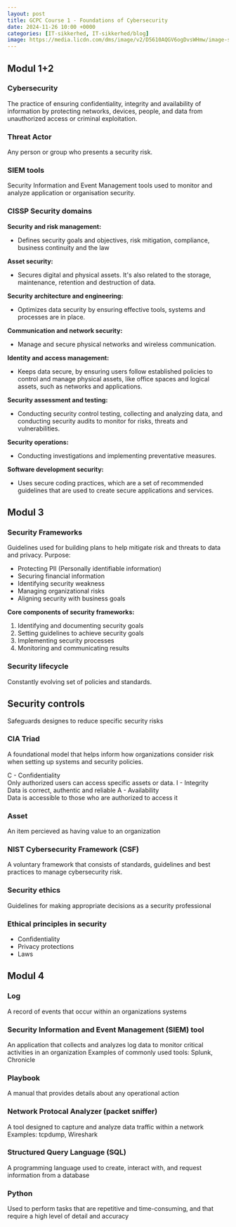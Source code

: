 ```yaml
---
layout: post
title: GCPC Course 1 - Foundations of Cybersecurity
date: 2024-11-26 10:00 +0000
categories: [IT-sikkerhed, IT-sikkerhed/blog]
image: https://media.licdn.com/dms/image/v2/D5610AQGV6ogDvsWHmw/image-shrink_1280/image-shrink_1280/0/1696018945798?e=2147483647&v=beta&t=XPa5lWELqm72qw-BwtrNHWTCoGmsUIgOlJoAVFbLuQY
---
```


## Modul 1+2

### Cybersecurity
The practice of ensuring confidentiality, integrity and availability of information by protecting networks, devices, people, and data from unauthorized access or criminal exploitation.

### Threat Actor
Any person or group who presents a security risk.

### SIEM tools
Security Information and Event Management tools used to monitor and analyze application or organisation security.

### CISSP Security domains

**Security and risk management:**
- Defines security goals and objectives, risk mitigation, compliance, business continuity and the law 
  
**Asset security:**
- Secures digital and physical assets. It's also related to the storage, maintenance, retention and destruction of data.

**Security architecture and engineering:**
- Optimizes data security by ensuring effective tools, systems and processes are in place.

**Communication and network security:**
- Manage and secure physical networks and wireless communication.
  
**Identity and access management:**
- Keeps data secure, by ensuring users follow established policies to control and manage physical assets, like office spaces and logical assets, such as networks and applications.

**Security assessment and testing:**
- Conducting security control testing, collecting and analyzing data, and conducting security audits to monitor for risks, threats and vulnerabilities.

**Security operations:**
- Conducting investigations and implementing preventative measures.

**Software development security:**
- Uses secure coding practices, which are a set of recommended guidelines that are used to create secure applications and services.

## Modul 3

### Security Frameworks
Guidelines used for building plans to help mitigate risk and threats to data and privacy.
Purpose:
- Protecting PII (Personally identifiable information)
- Securing financial information
- Identifying security weakness
- Managing organizational risks
- Aligning security with business goals

**Core components of security frameworks:**
1. Identifying and documenting security goals
2. Setting guidelines to achieve security goals
3. Implementing security processes
4. Monitoring and communicating results

### Security lifecycle
Constantly evolving set of policies and standards.
## Security controls
Safeguards designes to reduce specific security risks

### CIA Triad
A foundational model that helps inform how organizations consider risk when setting up systems and security policies.

C - Confidentiality  
	Only authorized users can access specific assets or data.
I - Integrity  
	Data is correct, authentic and reliable
A - Availability  
	Data is accessible to those who are authorized to access it

### Asset
An item percieved as having value to an organization

### NIST Cybersecurity Framework (CSF)
A voluntary framework that consists of standards, guidelines and best practices to manage cybersecurity risk.

### Security ethics
Guidelines for making appropriate decisions as a security professional

### Ethical principles in security
- Confidentiality
- Privacy protections
- Laws

## Modul 4

### Log
A record of events that occur within an organizations systems

### Security Information and Event Management (SIEM) tool
An application that collects and analyzes log data to monitor critical activities in an organization
Examples of commonly used tools: Splunk, Chronicle

### Playbook
A manual that provides details about any operational action

### Network Protocal Analyzer (packet sniffer)
A tool designed to capture and analyze data traffic within a network
Examples: tcpdump, Wireshark

### Structured Query Language (SQL)
A programming language used to create, interact with, and request information from a database

### Python
Used to perform tasks that are repetitive and time-consuming, and that require a high level of detail and accuracy
